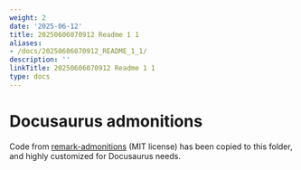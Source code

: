 ```yaml
---
weight: 2
date: '2025-06-12'
title: 20250606070912 Readme 1 1
aliases:
- /docs/20250606070912_README_1_1/
description: ''
linkTitle: 20250606070912 Readme 1 1
type: docs
---
```


# Docusaurus admonitions

Code from [remark-admonitions](https://github.com/elviswolcott/remark-admonitions) (MIT license) has been copied to this folder, and highly customized for Docusaurus needs.

